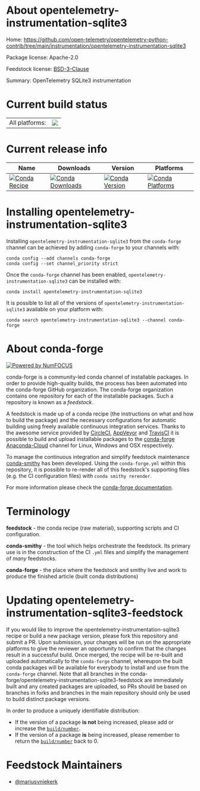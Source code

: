 About opentelemetry-instrumentation-sqlite3
===========================================

Home: https://github.com/open-telemetry/opentelemetry-python-contrib/tree/main/instrumentation/opentelemetry-instrumentation-sqlite3

Package license: Apache-2.0

Feedstock license: [BSD-3-Clause](https://github.com/conda-forge/opentelemetry-instrumentation-sqlite3-feedstock/blob/master/LICENSE.txt)

Summary: OpenTelemetry SQLite3 instrumentation

Current build status
====================


<table><tr><td>All platforms:</td>
    <td>
      <a href="https://dev.azure.com/conda-forge/feedstock-builds/_build/latest?definitionId=13881&branchName=master">
        <img src="https://dev.azure.com/conda-forge/feedstock-builds/_apis/build/status/opentelemetry-instrumentation-sqlite3-feedstock?branchName=master">
      </a>
    </td>
  </tr>
</table>

Current release info
====================

| Name | Downloads | Version | Platforms |
| --- | --- | --- | --- |
| [![Conda Recipe](https://img.shields.io/badge/recipe-opentelemetry--instrumentation--sqlite3-green.svg)](https://anaconda.org/conda-forge/opentelemetry-instrumentation-sqlite3) | [![Conda Downloads](https://img.shields.io/conda/dn/conda-forge/opentelemetry-instrumentation-sqlite3.svg)](https://anaconda.org/conda-forge/opentelemetry-instrumentation-sqlite3) | [![Conda Version](https://img.shields.io/conda/vn/conda-forge/opentelemetry-instrumentation-sqlite3.svg)](https://anaconda.org/conda-forge/opentelemetry-instrumentation-sqlite3) | [![Conda Platforms](https://img.shields.io/conda/pn/conda-forge/opentelemetry-instrumentation-sqlite3.svg)](https://anaconda.org/conda-forge/opentelemetry-instrumentation-sqlite3) |

Installing opentelemetry-instrumentation-sqlite3
================================================

Installing `opentelemetry-instrumentation-sqlite3` from the `conda-forge` channel can be achieved by adding `conda-forge` to your channels with:

```
conda config --add channels conda-forge
conda config --set channel_priority strict
```

Once the `conda-forge` channel has been enabled, `opentelemetry-instrumentation-sqlite3` can be installed with:

```
conda install opentelemetry-instrumentation-sqlite3
```

It is possible to list all of the versions of `opentelemetry-instrumentation-sqlite3` available on your platform with:

```
conda search opentelemetry-instrumentation-sqlite3 --channel conda-forge
```


About conda-forge
=================

[![Powered by NumFOCUS](https://img.shields.io/badge/powered%20by-NumFOCUS-orange.svg?style=flat&colorA=E1523D&colorB=007D8A)](http://numfocus.org)

conda-forge is a community-led conda channel of installable packages.
In order to provide high-quality builds, the process has been automated into the
conda-forge GitHub organization. The conda-forge organization contains one repository
for each of the installable packages. Such a repository is known as a *feedstock*.

A feedstock is made up of a conda recipe (the instructions on what and how to build
the package) and the necessary configurations for automatic building using freely
available continuous integration services. Thanks to the awesome service provided by
[CircleCI](https://circleci.com/), [AppVeyor](https://www.appveyor.com/)
and [TravisCI](https://travis-ci.com/) it is possible to build and upload installable
packages to the [conda-forge](https://anaconda.org/conda-forge)
[Anaconda-Cloud](https://anaconda.org/) channel for Linux, Windows and OSX respectively.

To manage the continuous integration and simplify feedstock maintenance
[conda-smithy](https://github.com/conda-forge/conda-smithy) has been developed.
Using the ``conda-forge.yml`` within this repository, it is possible to re-render all of
this feedstock's supporting files (e.g. the CI configuration files) with ``conda smithy rerender``.

For more information please check the [conda-forge documentation](https://conda-forge.org/docs/).

Terminology
===========

**feedstock** - the conda recipe (raw material), supporting scripts and CI configuration.

**conda-smithy** - the tool which helps orchestrate the feedstock.
                   Its primary use is in the construction of the CI ``.yml`` files
                   and simplify the management of *many* feedstocks.

**conda-forge** - the place where the feedstock and smithy live and work to
                  produce the finished article (built conda distributions)


Updating opentelemetry-instrumentation-sqlite3-feedstock
========================================================

If you would like to improve the opentelemetry-instrumentation-sqlite3 recipe or build a new
package version, please fork this repository and submit a PR. Upon submission,
your changes will be run on the appropriate platforms to give the reviewer an
opportunity to confirm that the changes result in a successful build. Once
merged, the recipe will be re-built and uploaded automatically to the
`conda-forge` channel, whereupon the built conda packages will be available for
everybody to install and use from the `conda-forge` channel.
Note that all branches in the conda-forge/opentelemetry-instrumentation-sqlite3-feedstock are
immediately built and any created packages are uploaded, so PRs should be based
on branches in forks and branches in the main repository should only be used to
build distinct package versions.

In order to produce a uniquely identifiable distribution:
 * If the version of a package **is not** being increased, please add or increase
   the [``build/number``](https://docs.conda.io/projects/conda-build/en/latest/resources/define-metadata.html#build-number-and-string).
 * If the version of a package **is** being increased, please remember to return
   the [``build/number``](https://docs.conda.io/projects/conda-build/en/latest/resources/define-metadata.html#build-number-and-string)
   back to 0.

Feedstock Maintainers
=====================

* [@mariusvniekerk](https://github.com/mariusvniekerk/)

